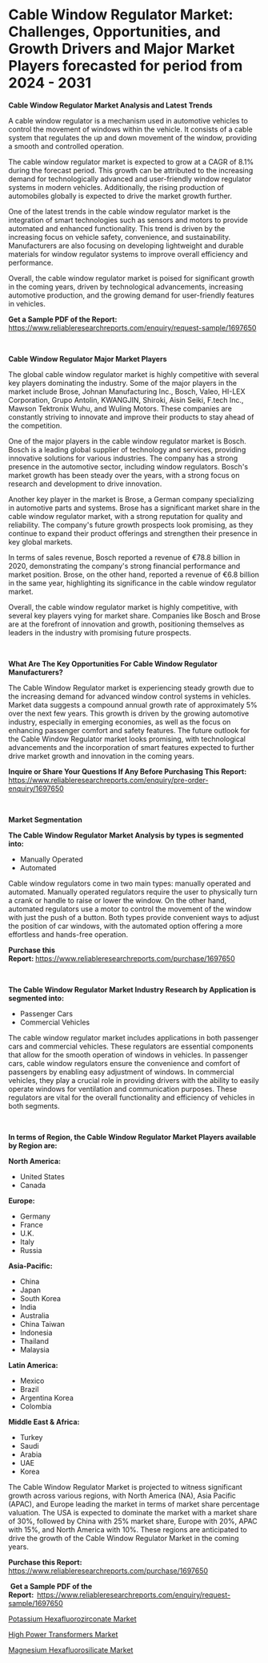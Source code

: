 <p><h1>Cable Window Regulator Market: Challenges, Opportunities, and Growth Drivers and Major Market Players forecasted for period from 2024 - 2031</h1></p><p><strong>Cable Window Regulator Market Analysis and Latest Trends</strong></p>
<p><p>A cable window regulator is a mechanism used in automotive vehicles to control the movement of windows within the vehicle. It consists of a cable system that regulates the up and down movement of the window, providing a smooth and controlled operation.</p><p>The cable window regulator market is expected to grow at a CAGR of 8.1% during the forecast period. This growth can be attributed to the increasing demand for technologically advanced and user-friendly window regulator systems in modern vehicles. Additionally, the rising production of automobiles globally is expected to drive the market growth further.</p><p>One of the latest trends in the cable window regulator market is the integration of smart technologies such as sensors and motors to provide automated and enhanced functionality. This trend is driven by the increasing focus on vehicle safety, convenience, and sustainability. Manufacturers are also focusing on developing lightweight and durable materials for window regulator systems to improve overall efficiency and performance.</p><p>Overall, the cable window regulator market is poised for significant growth in the coming years, driven by technological advancements, increasing automotive production, and the growing demand for user-friendly features in vehicles.</p></p>
<p><strong>Get a Sample PDF of the Report:&nbsp;</strong> <a href="https://www.reliableresearchreports.com/enquiry/request-sample/1697650">https://www.reliableresearchreports.com/enquiry/request-sample/1697650</a></p>
<p>&nbsp;</p>
<p><strong>Cable Window Regulator Major Market Players</strong></p>
<p><p>The global cable window regulator market is highly competitive with several key players dominating the industry. Some of the major players in the market include Brose, Johnan Manufacturing Inc., Bosch, Valeo, HI-LEX Corporation, Grupo Antolin, KWANGJIN, Shiroki, Aisin Seiki, F.tech Inc., Mawson Tektronix Wuhu, and Wuling Motors. These companies are constantly striving to innovate and improve their products to stay ahead of the competition.</p><p>One of the major players in the cable window regulator market is Bosch. Bosch is a leading global supplier of technology and services, providing innovative solutions for various industries. The company has a strong presence in the automotive sector, including window regulators. Bosch's market growth has been steady over the years, with a strong focus on research and development to drive innovation.</p><p>Another key player in the market is Brose, a German company specializing in automotive parts and systems. Brose has a significant market share in the cable window regulator market, with a strong reputation for quality and reliability. The company's future growth prospects look promising, as they continue to expand their product offerings and strengthen their presence in key global markets.</p><p>In terms of sales revenue, Bosch reported a revenue of €78.8 billion in 2020, demonstrating the company's strong financial performance and market position. Brose, on the other hand, reported a revenue of €6.8 billion in the same year, highlighting its significance in the cable window regulator market.</p><p>Overall, the cable window regulator market is highly competitive, with several key players vying for market share. Companies like Bosch and Brose are at the forefront of innovation and growth, positioning themselves as leaders in the industry with promising future prospects.</p></p>
<p>&nbsp;</p>
<p><strong>What Are The Key Opportunities For Cable Window Regulator Manufacturers?</strong></p>
<p><p>The Cable Window Regulator market is experiencing steady growth due to the increasing demand for advanced window control systems in vehicles. Market data suggests a compound annual growth rate of approximately 5% over the next few years. This growth is driven by the growing automotive industry, especially in emerging economies, as well as the focus on enhancing passenger comfort and safety features. The future outlook for the Cable Window Regulator market looks promising, with technological advancements and the incorporation of smart features expected to further drive market growth and innovation in the coming years.</p></p>
<p><strong>Inquire or Share Your Questions If Any Before Purchasing This Report:</strong> <a href="https://www.reliableresearchreports.com/enquiry/pre-order-enquiry/1697650">https://www.reliableresearchreports.com/enquiry/pre-order-enquiry/1697650</a></p>
<p>&nbsp;</p>
<p><strong>Market Segmentation</strong></p>
<p><strong>The Cable Window Regulator Market Analysis by types is segmented into:</strong></p>
<p><ul><li>Manually Operated</li><li>Automated</li></ul></p>
<p><p>Cable window regulators come in two main types: manually operated and automated. Manually operated regulators require the user to physically turn a crank or handle to raise or lower the window. On the other hand, automated regulators use a motor to control the movement of the window with just the push of a button. Both types provide convenient ways to adjust the position of car windows, with the automated option offering a more effortless and hands-free operation.</p></p>
<p><strong>Purchase this Report:&nbsp;</strong><a href="https://www.reliableresearchreports.com/purchase/1697650">https://www.reliableresearchreports.com/purchase/1697650</a></p>
<p>&nbsp;</p>
<p><strong>The Cable Window Regulator Market Industry Research by Application is segmented into:</strong></p>
<p><ul><li>Passenger Cars</li><li>Commercial Vehicles</li></ul></p>
<p><p>The cable window regulator market includes applications in both passenger cars and commercial vehicles. These regulators are essential components that allow for the smooth operation of windows in vehicles. In passenger cars, cable window regulators ensure the convenience and comfort of passengers by enabling easy adjustment of windows. In commercial vehicles, they play a crucial role in providing drivers with the ability to easily operate windows for ventilation and communication purposes. These regulators are vital for the overall functionality and efficiency of vehicles in both segments.</p></p>
<p>&nbsp;</p>
<p><strong>In terms of Region, the Cable Window Regulator Market Players available by Region are:</strong></p>
<p>
    <p> <strong> North America: </strong>
        <ul>
            <li>United States</li>
            <li>Canada</li>
        </ul>
        </p> 
    <p> <strong> Europe: </strong>
        <ul>
            <li>Germany</li>
            <li>France</li>
            <li>U.K.</li>
            <li>Italy</li>
            <li>Russia</li>
        </ul>
        </p> 
    <p> <strong> Asia-Pacific: </strong>
        <ul>
            <li>China</li>
            <li>Japan</li>
            <li>South Korea</li>
            <li>India</li>
            <li>Australia</li>
            <li>China Taiwan</li>
            <li>Indonesia</li>
            <li>Thailand</li>
            <li>Malaysia</li>
        </ul>
        </p> 
    <p> <strong> Latin America: </strong>
        <ul>
            <li>Mexico</li>
            <li>Brazil</li>
            <li>Argentina Korea</li>
            <li>Colombia</li>
        </ul>
        </p> 
    <p> <strong> Middle East & Africa: </strong>
        <ul>
            <li>Turkey</li>
            <li>Saudi</li>
            <li>Arabia</li>
            <li>UAE</li>
            <li>Korea</li>
        </ul>
    </p>
    </p>
<p><p>The Cable Window Regulator Market is projected to witness significant growth across various regions, with North America (NA), Asia Pacific (APAC), and Europe leading the market in terms of market share percentage valuation. The USA is expected to dominate the market with a market share of 30%, followed by China with 25% market share, Europe with 20%, APAC with 15%, and North America with 10%. These regions are anticipated to drive the growth of the Cable Window Regulator Market in the coming years.</p></p>
<p><strong>Purchase this Report: </strong><a href="https://www.reliableresearchreports.com/purchase/1697650">https://www.reliableresearchreports.com/purchase/1697650</a></p>
<p>&nbsp;<strong>Get a Sample PDF of the Report:&nbsp;&nbsp;</strong><a href="https://www.reliableresearchreports.com/enquiry/request-sample/1697650">https://www.reliableresearchreports.com/enquiry/request-sample/1697650</a></p>
<p><strong></strong></p>
<p><p><a href="https://view.publitas.com/reportprime-1/potassium-hexafluorozirconate-market-size-furnishes-valuable-information-encompassing-market-share-market-trends-and-projections-spanning-from-2023-to-2030/">Potassium Hexafluorozirconate Market</a></p><p><a href="https://view.publitas.com/reportprime-1/high-power-transformers-market-share-market-new-trends-analysis-report-by-type-by-application-by-end-use-by-region-and-segment-forecasts-2023-2030/">High Power Transformers Market</a></p><p><a href="https://view.publitas.com/reportprime-1/magnesium-hexafluorosilicate-market-growth-market-trends-covid-19-impact-and-forecasts-for-period-from-2023-2030/">Magnesium Hexafluorosilicate Market</a></p></p>